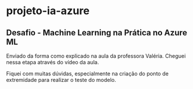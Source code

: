 # projeto-ia-azure

## Desafio - Machine Learning na Prática no Azure ML

Enviado da forma como explicado na aula da professora Valéria.
Cheguei nessa etapa através do vídeo da aula.

Fiquei com muitas dúvidas, especialmente na criação do ponto de extremidade para realizar o teste do modelo.

